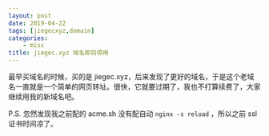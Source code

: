 ```yaml
---
layout: post
date: 2019-04-22
tags: [jiegecxyz,domain]
categories:
    - misc
title: jiegec.xyz 域名即将停用
---
```


最早买域名的时候，买的是 jiegec.xyz，后来发现了更好的域名，于是这个老域名一直就是一个简单的网页转址。很快，它就要过期了，我也不打算续费了，大家继续用我的新域名吧。

P.S. 忽然发现我之前配的 acme.sh 没有配自动 `nginx -s reload` ，所以之前 ssl 证书时间凉了。

